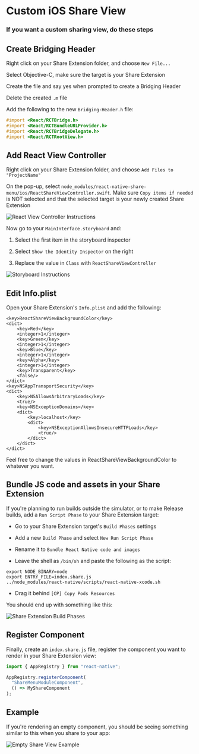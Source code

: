 # Custom iOS Share View

### If you want a custom sharing view, do these steps

## Create Bridging Header

Right click on your Share Extension folder, and choose `New File...`

Select Objective-C, make sure the target is your Share Extension

Create the file and say yes when prompted to create a Bridging Header

Delete the created `.m` file

Add the following to the new `Bridging-Header.h` file:

```Objective-c
#import <React/RCTBridge.h>
#import <React/RCTBundleURLProvider.h>
#import <React/RCTBridgeDelegate.h>
#import <React/RCTRootView.h>
```

## Add React View Controller

Right click on your Share Extension folder, and choose `Add Files to "ProjectName"`

On the pop-up, select `node_modules/react-native-share-menu/ios/ReactShareViewController.swift`. Make sure `Copy items if needed` is NOT selected and that the selected target is your newly created Share Extension

![React View Controller Instructions](screenshots/Xcode-06.png)

Now go to your `MainInterface.storyboard` and:

1. Select the first item in the storyboard inspector

2. Select `Show the Identity Inspector` on the right

3. Replace the value in `Class` with `ReactShareViewController`

![Storyboard Instructions](screenshots/Xcode-07.png)

## Edit Info.plist

Open your Share Extension's `Info.plist` and add the following:

```OpenStep Property List
<key>ReactShareViewBackgroundColor</key>
<dict>
    <key>Red</key>
    <integer>1</integer>
    <key>Green</key>
    <integer>1</integer>
    <key>Blue</key>
    <integer>1</integer>
    <key>Alpha</key>
    <integer>1</integer>
    <key>Transparent</key>
    <false/>
</dict>
<key>NSAppTransportSecurity</key>
<dict>
    <key>NSAllowsArbitraryLoads</key>
    <true/>
    <key>NSExceptionDomains</key>
    <dict>
        <key>localhost</key>
        <dict>
            <key>NSExceptionAllowsInsecureHTTPLoads</key>
            <true/>
        </dict>
    </dict>
</dict>
```

Feel free to change the values in ReactShareViewBackgroundColor to whatever you want.

## Bundle JS code and assets in your Share Extension

If you're planning to run builds outside the simulator, or to make Release builds, add a `Run Script Phase` to your Share Extension target:

- Go to your Share Extension target's `Build Phases` settings

- Add a new `Build Phase` and select `New Run Script Phase`

- Rename it to `Bundle React Native code and images`

- Leave the shell as `/bin/sh` and paste the following as the script:

```shell
export NODE_BINARY=node
export ENTRY_FILE=index.share.js
../node_modules/react-native/scripts/react-native-xcode.sh
```

- Drag it behind `[CP] Copy Pods Resources`

You should end up with something like this:

![Share Extension Build Phases](screenshots/Xcode-08.png)

## Register Component

Finally, create an `index.share.js` file, register the component you want to render in your Share Extension view:

```javascript
import { AppRegistry } from "react-native";

AppRegistry.registerComponent(
  "ShareMenuModuleComponent",
  () => MyShareComponent
);
```

## Example

If you're rendering an empty component, you should be seeing something similar to this when you share to your app:

![Empty Share View Example](screenshots/CustomReactShareView.gif)
